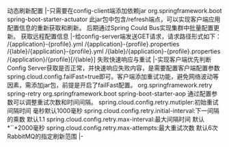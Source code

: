 动态刷新配置
    |-只需要在config-client端添加依赖jar
     <dependency>
        <groupId>org.springframework.boot</groupId>
        <artifactId>spring-boot-starter-actuator</artifactId>
    </dependency>
    此jar包中包含/refresh端点，可以实现客户端应用配置信息的重新获取和刷新。
    后期通过Spring Could Bus实现集群中批量配置更新。
获取远程配置信息
    |-给config-server端发送GET请求，请求路径形式如下：
      /{application}-{profile}.yml
      /{application}-{profile}.properties
      /{lable}/{application}-{profile}.yml
      /{lable}/{application}-{profile}.properties
      /{application}/{profile}[/{lable}]
失败快速响应与重试
    |-实现客户端优先判断Config Server获取是否正常，并快速响应失败内容，是需要配置客户端配置参数spring.cloud.config.failFast=true即可。客户端添加重试功能，避免网络波动等因素，需添加jar包，前提是开启了failFast配置。
        <!-- 客户端连接重试-->
       <dependency>
           <groupId>org.springframework.retry</groupId>
           <artifactId>spring-retry</artifactId>
       </dependency>
       <dependency>
           <groupId>org.springframework.boot</groupId>
           <artifactId>spring-boot-starter-aop</artifactId>
       </dependency>
       通过配置参数可以调整重试次数和时间间隔。
       spring.cloud.config.retry.mutipler:初始重试间隔时间 毫秒默认1000毫秒
       spring.cloud.config.retry.initial-interval:下一间隔的乘数 默认1.1
       spring.cloud.config.retry.max-interval:最大间隔时间 默认*``*2000毫秒
       spring.cloud.config.retry.max-attempts:最大重试次数 默认6次
RabbitMQ的指定刷新范围
      |-
       
